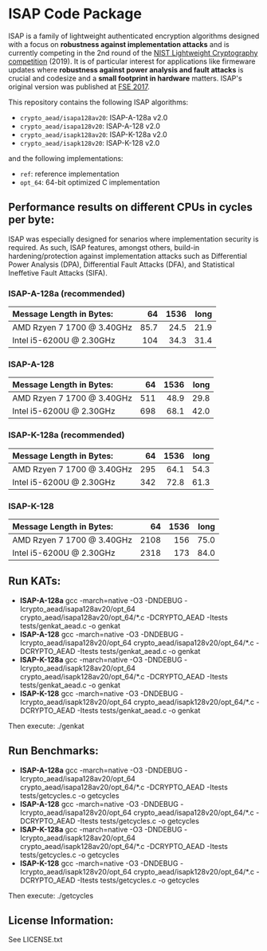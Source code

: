 # ISAP Code Package

ISAP is a family of lightweight authenticated encryption algorithms designed with a focus on **robustness against implementation attacks** and is currently competing in the 2nd round of the [NIST Lightweight Cryptography competition](https://csrc.nist.gov/Projects/Lightweight-Cryptography/Round-2-Candidates) (2019). It is of particular interest for applications like firmeware updates where **robustness against power analysis and fault attacks** is crucial and codesize and a **small footprint in hardware** matters. ISAP's original version was published at [FSE 2017](https://tosc.iacr.org/index.php/ToSC/article/view/585).

This repository contains the following ISAP algorithms:

- `crypto_aead/isapa128av20`: ISAP-A-128a v2.0
- `crypto_aead/isapa128v20`: ISAP-A-128 v2.0
- `crypto_aead/isapk128av20`: ISAP-K-128a v2.0
- `crypto_aead/isapk128v20`: ISAP-K-128 v2.0

and the following implementations:

- `ref`: reference implementation
- `opt_64`: 64-bit optimized C implementation

## Performance results on different CPUs in cycles per byte:

ISAP was especially designed for senarios where implementation security is required. As such, ISAP features, amongst others, build-in hardening/protection against implementation attacks such as Differential Power Analysis (DPA), Differential Fault Attacks (DFA), and Statistical Ineffetive Fault Attacks (SIFA).

### ISAP-A-128a (recommended)

| Message Length in Bytes:   |   64 | 1536 | long |
|:---------------------------|-----:|-----:|-----:|
| AMD Rzyen 7 1700 @ 3.40GHz | 85.7 | 24.5 | 21.9 |
| Intel i5-6200U @ 2.30GHz   |  104 | 34.3 | 31.4 |

### ISAP-A-128

| Message Length in Bytes:   |   64 | 1536 | long |
|:---------------------------|-----:|-----:|-----:|
| AMD Rzyen 7 1700 @ 3.40GHz |  511 | 48.9 | 29.8 |
| Intel i5-6200U @ 2.30GHz   |  698 | 68.1 | 42.0 |

### ISAP-K-128a (recommended)

| Message Length in Bytes:   |   64 | 1536 | long |
|:---------------------------|-----:|-----:|-----:|
| AMD Rzyen 7 1700 @ 3.40GHz |  295 | 64.1 | 54.3 |
| Intel i5-6200U @ 2.30GHz   |  342 | 72.8 | 61.3 |

### ISAP-K-128

| Message Length in Bytes:   |   64 | 1536 | long |
|:---------------------------|-----:|-----:|-----:|
| AMD Rzyen 7 1700 @ 3.40GHz | 2108 |  156 | 75.0 |
| Intel i5-6200U @ 2.30GHz   | 2318 |  173 | 84.0 |

## Run KATs:

* **ISAP-A-128a**
    gcc -march=native -O3 -DNDEBUG -Icrypto_aead/isapa128av20/opt_64 crypto_aead/isapa128av20/opt_64/*.c -DCRYPTO_AEAD -Itests tests/genkat_aead.c -o genkat
* **ISAP-A-128**
    gcc -march=native -O3 -DNDEBUG -Icrypto_aead/isapa128v20/opt_64 crypto_aead/isapa128v20/opt_64/*.c -DCRYPTO_AEAD -Itests tests/genkat_aead.c -o genkat
* **ISAP-K-128a**
    gcc -march=native -O3 -DNDEBUG -Icrypto_aead/isapk128av20/opt_64 crypto_aead/isapk128av20/opt_64/*.c -DCRYPTO_AEAD -Itests tests/genkat_aead.c -o genkat
* **ISAP-K-128**
    gcc -march=native -O3 -DNDEBUG -Icrypto_aead/isapk128v20/opt_64 crypto_aead/isapk128v20/opt_64/*.c -DCRYPTO_AEAD -Itests tests/genkat_aead.c -o genkat

Then execute:
    ./genkat

## Run Benchmarks:

* **ISAP-A-128a**
    gcc -march=native -O3 -DNDEBUG -Icrypto_aead/isapa128av20/opt_64 crypto_aead/isapa128av20/opt_64/*.c -DCRYPTO_AEAD -Itests tests/getcycles.c -o getcycles
* **ISAP-A-128**
    gcc -march=native -O3 -DNDEBUG -Icrypto_aead/isapa128v20/opt_64 crypto_aead/isapa128v20/opt_64/*.c -DCRYPTO_AEAD -Itests tests/getcycles.c -o getcycles
* **ISAP-K-128a**
    gcc -march=native -O3 -DNDEBUG -Icrypto_aead/isapk128av20/opt_64 crypto_aead/isapk128av20/opt_64/*.c -DCRYPTO_AEAD -Itests tests/getcycles.c -o getcycles
* **ISAP-K-128**
    gcc -march=native -O3 -DNDEBUG -Icrypto_aead/isapk128v20/opt_64 crypto_aead/isapk128v20/opt_64/*.c -DCRYPTO_AEAD -Itests tests/getcycles.c -o getcycles

Then execute:
    ./getcycles

## License Information:

See LICENSE.txt

